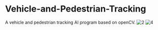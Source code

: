 # Vehicle-and-Pedestrian-Tracking
A vehicle and pedestrian tracking AI program based on openCV.
![2](https://user-images.githubusercontent.com/104062587/164199478-649ccea5-547e-4ff3-a8e8-a1404c77cb44.jpg)
![4](https://user-images.githubusercontent.com/104062587/164199517-af10cd51-a2c3-4a91-a0ba-678ccdf5a1bb.jpg)

